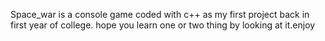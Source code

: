 Space_war is a console game coded with c++ as my first project back in first year of college.
hope you learn one or two thing by looking at it.enjoy
